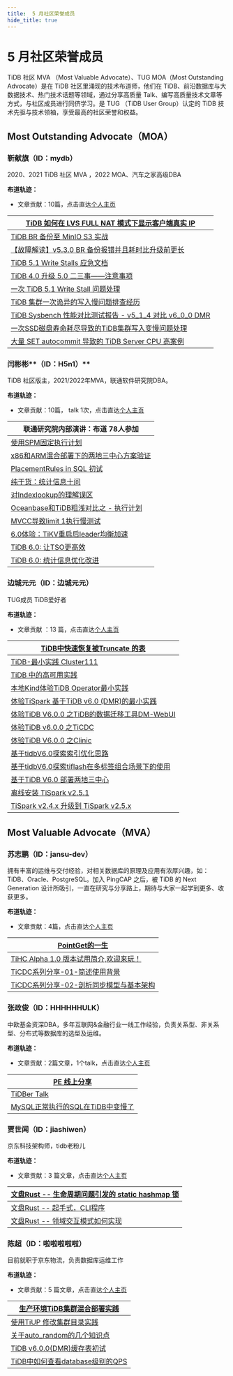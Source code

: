```yaml
---
title:  5 月社区荣誉成员
hide_title: true
---
```


# 5 月社区荣誉成员

TiDB 社区 MVA （Most Valuable Advocate）、TUG MOA（Most Outstanding Advocate）是在 TiDB 社区里涌现的技术布道师，他们在 TiDB、前沿数据库与大数据技术、热门技术话题等领域，通过分享高质量 Talk、编写高质量技术文章等方式，与社区成员进行同侪学习。是 TUG （TiDB User Group）认定的 TiDB 技术先驱与技术领袖，享受最高的社区荣誉和权益。

## **Most Outstanding Advocate（****MOA****）**

### **靳献旗（ID：mydb）**

2020、2021 TiDB 社区 MVA ，2022 MOA、汽车之家高级DBA

**布道轨迹：** 

- 文章贡献：10篇，点击直达[个人主页](https://tidb.net/u/mydb/post/all)

| [TiDB 如何在 LVS FULL NAT 模式下显示客户端真实 IP](https://asktug.com/t/topic/512912) |
| ------------------------------------------------------------ |
| [TiDB BR 备份至 MinIO S3 实战](https://asktug.com/t/topic/303830) |
| [【故障解读】v5.3.0 BR 备份报错并且耗时比升级前更长](https://tidb.io/blog/2da37b0a) |
| [TiDB 5.1 Write Stalls 应急文档](https://tidb.net/blog/ac7174dd) |
| [TiDB 4.0 升级 5.0 二三事——注意事项](https://tidb.net/blog/ce260ea4) |
| [一次 TiDB 5.1 Write Stall 问题处理](https://tidb.net/blog/280ea381) |
| [TiDB 集群一次诡异的写入慢问题排查经历](https://tidb.net/blog/cd7be357) |
| [TiDB Sysbench 性能对比测试报告 - v5_1_4 对比 v6_0_0 DMR](https://tidb.net/blog/7f590327) |
| [一次SSD磁盘寿命耗尽导致的TiDB集群写入变慢问题处理](https://tidb.net/blog/ada59a4c) |
| [大量 SET autocommit 导致的 TiDB Server CPU 高案例](https://tidb.net/blog/f8a41154) |

### 闫彬彬**（ID：H5n1）**

TiDB 社区版主，2021/2022年MVA，联通软件研究院DBA。 

**布道轨迹：** 

- 文章贡献：10篇， talk 1次，点击直达[个人主页](https://tidb.net/u/h5n1/post/all)

| 联通研究院内部演讲：布道 78人参加                            |
| ------------------------------------------------------------ |
| [使用SPM固定执行计划](https://asktug.com/t/topic/362778)     |
| [x86和ARM混合部署下的两地三中心方案验证](https://asktug.com/t/topic/362808) |
| [PlacementRules in SQL 初试](https://asktug.com/t/topic/513510) |
| [纯干货：统计信息十问](https://tidb.io/blog/92447a5)         |
| [对Indexlookup的理解误区](https://tidb.io/blog/e09b5872)     |
| [Oceanbase和TiDB粗浅对比之 - 执行计划](https://tidb.io/blog/f1fd1733) |
| [MVCC导致limit 1执行慢测试](https://tidb.net/blog/9ddaa53a)  |
| [6.0体验：TiKV重启后leader均衡加速](https://tidb.net/blog/72df3228) |
| [TiDB 6.0: 让TSO更高效](https://tidb.net/blog/2f7e4eb7)      |
| [TiDB 6.0: 统计信息优化改进](https://tidb.net/blog/1102926d) |

### 边城元元（ID：边城元元）

TUG成员 TiDB爱好者

**布道轨迹：**

- 文章贡献 ：13 篇，点击直达[个人主页](https://tidb.net/u/边城元元/post/all)

| [TiDB中快速恢复被Truncate 的表](https://tidb.io/blog/a33f22d1) |
| ------------------------------------------------------------ |
| [TiDB-最小实践 Cluster111](https://tidb.io/blog/af8080f7)    |
| [TiDB 中的高可用实践](https://tidb.io/blog/d05a479d)         |
| [本地Kind体验TiDB Operator最小实践](https://tidb.io/blog/7843271b) |
| [体验TiSpark 基于TiDB v6.0 (DMR)的最小实践](https://tidb.io/blog/02918c68) |
| [体验TiDB V6.0.0 之TiDB的数据迁移工具DM-WebUI](https://tidb.net/blog/87a38392) |
| [体验TiDB v6.0.0 之TiCDC](https://tidb.net/blog/54af3eb4)    |
| [体验TiDB V6.0.0 之Clinic](https://tidb.net/blog/6b2cf9a8)   |
| [基于tidbV6.0探索索引优化思路](https://tidb.net/blog/f3ae08ad) |
| [基于tidbV6.0探索tiflash在多标签组合场景下的使用](https://tidb.net/blog/3ca385cb) |
| [基于TiDB V6.0 部署两地三中心](https://tidb.net/blog/91a8cbdf) |
| [离线安装 TiSpark v2.5.1](https://tidb.net/blog/5c3992a3)    |
| [TiSpark v2.4.x 升级到 TiSpark v2.5.x](https://tidb.net/blog/5c3992a3) |

## Most Valuable Advocate（MVA）

### 苏志鹏（ID：jansu-dev）

拥有丰富的运维与交付经验，对相关数据库的原理及应用有浓厚兴趣，如：TiDB、Oracle、PostgreSQL。加入 PingCAP 之后，被 TiDB 的 Next Generation 设计所吸引，一直在研究与分享路上，期待与大家一起学到更多、收获更多。

**布道轨迹：**

- 文章贡献：4篇，点击直达[个人主页](https://tidb.net/u/jansu-dev/post/all)

| [PointGet的一生](https://tidb.io/blog/d6444c63)              |
| ------------------------------------------------------------ |
| [TiHC Alpha 1.0 版本试用简介,欢迎来玩！](https://tidb.io/blog/782d2a66) |
| [TiCDC系列分享-01-简述使用背景](https://tidb.net/blog/70588c4c) |
| [TiCDC系列分享-02-剖析同步模型与基本架构](https://tidb.net/blog/9568ace1) |

### 张政俊（ID：HHHHHHULK）

中欧基金资深DBA，多年互联网&金融行业一线工作经验，负责关系型、非关系型、分布式等数据库的选型及运维。

**布道轨迹：**

- 文章贡献：2篇文章，1个talk，点击直达[个人主页](https://tidb.net/u/HHHHHHULK/post/all)

| [PE 线上分享](https://mp.weixin.qq.com/s/wfqSbYQL5gnTXF8YDPpHAw) |
| ------------------------------------------------------------ |
| [TiDBer Talk](https://asktug.com/t/topic/574640)             |
| [MySQL正常执行的SQL在TiDB中变慢了](https://tidb.net/blog/23c9c2e2) |

### 贾世闻（ID：jiashiwen）

京东科技架构师，tidb老粉儿

**布道轨迹：**

- 文章贡献：3 篇文章，点击直达[个人主页](https://tidb.net/u/jiashiwen/post/all)

| [文盘Rust -- 生命周期问题引发的 static hashmap 锁](https://tidb.net/blog/861c742c) |
| ------------------------------------------------------------ |
| [文盘Rust -- 起手式，CLI程序](https://tidb.net/blog/51ed9284) |
| [文盘Rust -- 领域交互模式如何实现](https://tidb.net/blog/af8524fd) |

### 陈超（ID：啦啦啦啦啦）

目前就职于京东物流，负责数据库运维工作

**布道轨迹：**

- 文章贡献：5 篇文章，点击直达[个人主页](https://tidb.net/u/啦啦啦啦啦/post/all)

| [生产环境TiDB集群混合部署实践](https://tidb.net/blog/d496b398) |
| ------------------------------------------------------------ |
| [使用TiUP 修改集群目录实践](https://tidb.net/blog/bc27e244)  |
| [关于auto_random的几个知识点](https://tidb.net/blog/c8cda108) |
| [TiDB v6.0.0(DMR)缓存表初试](https://tidb.net/blog/452fe625) |
| [TiDB中如何查看database级别的QPS](https://tidb.net/blog/459b668a)                           |